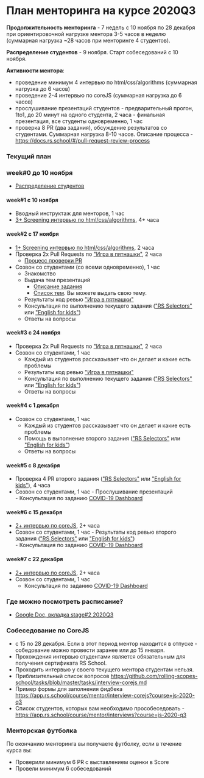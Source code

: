 # План менторинга на курсе 2020Q3

**Продолжительность менторинга** - 7 недель с  10 ноября по 28 декабря при ориентировочной нагрузке ментора 3-5 часов в неделю (суммарная нагрузка ~28 часов при менторинге 4 студентов). 

**Распределение студентов**  - 9 ноября. Старт собеседований с 10 ноября.

**Активности ментора**:
   - проведение минимум 4 интервью по html/css/algorithms (суммарная нагрузка до 6 часов)
   - проведение 2-4 интервью по coreJS (суммарная нагрузка до 6 часов)
   - прослушивание презентаций студентов 
          - предварительный прогон, 1to1, до 20 минут на одного студента, 2 часа
          - финальная презентация, все студенты одновременно, 1 час
   - проверка 8 PR (два задания), обсуждение результатов со студентами. Суммарная нагрузка 8-10 часов. Описание процесса - https://docs.rs.school/#/pull-request-review-process
   
### Текущий план
### week#0 до 10 ноября
   - [Распределение студентов](https://github.com/rolling-scopes-school/mentoring/blob/master/JS-FE-2020Q3/how-to-get-mentees.md)

#### week#1 с 10 ноября
  - Вводный инструктаж для менторов, 1 час
  - [3+ Screening интервью по html/css/algorithms](https://github.com/rolling-scopes-school/mentoring/blob/master/JS-FE-2020Q3/first-interview.md), 4+ часа
  
#### week#2 с 17 ноября
   - [1+ Screening интервью по html/css/algorithms](https://github.com/rolling-scopes-school/mentoring/blob/master/JS-FE-2020Q3/first-interview.md), 2 часа
   - Проверка 2х Pull Requests по ["Игра в пятнашки"](https://github.com/rolling-scopes-school/tasks/blob/master/tasks/gem-pazzle/codejam-the-gem-puzzle.md), 2 часа
      - [Процесс проверки PR](https://docs.rs.school/#/pull-request-review-process)
   - Созвон со студентами (со всеми одновременно), 1 час
        - Знакомство
        - Выдача тем презентаций
            - [Описание задания](https://github.com/rolling-scopes-school/tasks/blob/master/tasks/presentation.md)
            - [Список тем](https://github.com/rolling-scopes-school/tasks/blob/master/tasks/presentation-topics.md). Вы можете выдать свою тему.
        - Результаты код ревью ["Игра в пятнашки"](https://github.com/rolling-scopes-school/tasks/blob/master/tasks/gem-pazzle/codejam-the-gem-puzzle.md)
        - Консультация по выполнению текущего задания (["RS Selectors"](https://github.com/rolling-scopes-school/tasks/blob/master/tasks/rs-css.md) или ["English for kids"](https://github.com/rolling-scopes-school/tasks/blob/master/tasks/rslang/english-for-kids.md))
        - Ответы на вопросы

#### week#3 с 24 ноября
   - Проверка 2х Pull Requests по ["Игра в пятнашки"](https://github.com/rolling-scopes-school/tasks/blob/master/tasks/gem-pazzle/codejam-the-gem-puzzle.md), 2 часа
   - Созвон со студентами, 1 час
        - Каждый из студентов рассказывает что он делает и какие есть проблемы
        - Результаты код ревью ["Игра в пятнашки"](https://github.com/rolling-scopes-school/tasks/blob/master/tasks/gem-pazzle/codejam-the-gem-puzzle.md)
        - Консультация по выполнению текущего задания (["RS Selectors"](https://github.com/rolling-scopes-school/tasks/blob/master/tasks/rs-css.md) или ["English for kids"](https://github.com/rolling-scopes-school/tasks/blob/master/tasks/rslang/english-for-kids.md))
        - Ответы на вопросы

#### week#4 с 1 декабря
   -  Созвон со студентами, 1 час
         - Каждый из студентов рассказывает что он делает и какие есть проблемы
         - Помощь в выполнение второго задания (["RS Selectors"](https://github.com/rolling-scopes-school/tasks/blob/master/tasks/rs-css.md) или ["English for kids"](https://github.com/rolling-scopes-school/tasks/blob/master/tasks/rslang/english-for-kids.md))
         - Ответы на вопросы

#### week#5 c 8 декабря 
   - Проверка 4 PR второго задания (["RS Selectors"](https://github.com/rolling-scopes-school/tasks/blob/master/tasks/rs-css.md) или ["English for kids"](https://github.com/rolling-scopes-school/tasks/blob/master/tasks/rslang/english-for-kids.md)), 4 часа
   - Созвон со студентами, 1 час 
         - Прослушивание презентаций  
         - Консультация по заданию [COVID-19 Dashboard](https://github.com/rolling-scopes-school/tasks/blob/master/tasks/covid-dashboard.md)
 
#### week#6 c 15 декабря
   - [2+ интервью по coreJS](https://github.com/rolling-scopes-school/tasks/blob/master/tasks/interview-corejs.md), 2+ часа
   - Созвон со студентами, 1 час
           - Результаты код ревью второго задания (["RS Selectors"](https://github.com/rolling-scopes-school/tasks/blob/master/tasks/rs-css.md) или ["English for kids"](https://github.com/rolling-scopes-school/tasks/blob/master/tasks/rslang/english-for-kids.md))  
           - Консультация по заданию [COVID-19 Dashboard](https://github.com/rolling-scopes-school/tasks/blob/master/tasks/covid-dashboard.md)

#### week#7 c 22 декабря
   - [2+ интервью по coreJS](https://github.com/rolling-scopes-school/tasks/blob/master/tasks/interview-corejs.md), 2+ часа
   -  Созвон со студентами, 1 час
         - Консультация по заданию [COVID-19 Dashboard](https://github.com/rolling-scopes-school/tasks/blob/master/tasks/covid-dashboard.md)
         
### Где можно посмотреть расписание? 
- [Google Doc, вкладка stage#2 2020Q3](https://docs.google.com/spreadsheets/d/1oM2O8DtjC0HodB3j7hcIResaWBw8P18tXkOl1ymelvE/edit#gid=1641310155)

### Собеседование по CoreJS
- с 15 по 28 декабря. Если в этот период ментор находится в отпуске - собедование можно провести заранее или до 15 января.
- Прохождения интервью студентами является обязательным для получения сертификата RS School.
- Проходить интервью у своего текущего ментора студентам нельзя.
- Приблизительный список вопросов https://github.com/rolling-scopes-school/tasks/blob/master/tasks/interview-corejs.md 
- Пример формы для заполнения фидбека https://app.rs.school/course/mentor/interview-corejs?course=js-2020-q3
- Список студентов, которых вам необходимо прособеседовать - https://app.rs.school/course/mentor/interviews?course=js-2020-q3

### Менторская футболка 
По окончанию менторинга вы получаете футболку, если в течение курса вы:
- Проверили минимум 6 PR c выставлением оценки в Score
- Провели минимум 6 собеседований




 
 

